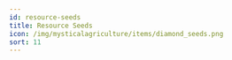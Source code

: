 ```yaml
---
id: resource-seeds
title: Resource Seeds
icon: /img/mysticalagriculture/items/diamond_seeds.png
sort: 11
---
```


